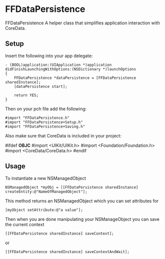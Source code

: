 FFDataPersistence
=================

FFDataPersistence
A helper class that simplifies application interaction with CoreData.

Setup
-----
Insert the following into your app delegate:

	- (BOOL)application:(UIApplication *)application didFinishLaunchingWithOptions:(NSDictionary *)launchOptions
	{
	    FFDataPersistence *dataPersistence = [FFDataPersistence sharedInstance];
	    [dataPersistence start];
	    
	    return YES;
	}

Then on your pch file add the following:

	#import "FFDataPersistence.h"
	#import "FFDataPersistence+Setup.h"
	#import "FFDataPersistence+Saving.h"

Also make sure that CoreData is included in your project:

#ifdef __OBJC__
    #import <UIKit/UIKit.h>
    #import <Foundation/Foundation.h>
    #import <CoreData/CoreData.h>
#endif

Usage
-----
To instantiate a new NSManagedObject

	NSManagedObject *myObj = [[FFDataPersistence sharedInstance] createEntity:@"NameOfManagedObject"];

This method returns an NSManagedObject which you can set attributes for

	[myObject setAttribute:@"a value"];

Then when you are done manipulating your NSManageObject you can save the current context

	[[FFDataPersistence sharedInstance] saveContext];

or 

	[[FFDataPersistence sharedInstance] saveContextAndWait];